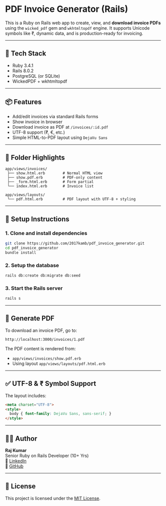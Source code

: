 # PDF Invoice Generator (Rails)

This is a Ruby on Rails web app to create, view, and **download invoice PDFs** using the `wicked_pdf` gem and `wkhtmltopdf` engine. It supports Unicode symbols like ₹, dynamic data, and is production-ready for invoicing.

---

## 🚀 Tech Stack

- Ruby 3.4.1
- Rails 8.0.2
- PostgreSQL (or SQLite)
- WickedPDF + wkhtmltopdf

---

## 📦 Features

- Add/edit invoices via standard Rails forms
- Show invoice in browser
- Download invoice as PDF at `/invoices/:id.pdf`
- UTF-8 support (₹, €, etc.)
- Simple HTML-to-PDF layout using `DejaVu Sans`

---

## 📁 Folder Highlights

```
app/views/invoices/
 ├── show.html.erb        # Normal HTML view
 ├── show.pdf.erb         # PDF-only content
 ├── _form.html.erb       # Form partial
 └── index.html.erb       # Invoice list

app/views/layouts/
 └── pdf.html.erb         # PDF layout with UTF-8 + styling
```

---

## 🔧 Setup Instructions

### 1. Clone and install dependencies
```bash
git clone https://github.com/2017kamb/pdf_invoice_generator.git
cd pdf_invoice_generator
bundle install
```

### 2. Setup the database
```bash
rails db:create db:migrate db:seed
```

### 3. Start the Rails server
```bash
rails s
```

---

## 🧾 Generate PDF

To download an invoice PDF, go to:

```text
http://localhost:3000/invoices/1.pdf
```

The PDF content is rendered from:

- `app/views/invoices/show.pdf.erb`
- Using layout `app/views/layouts/pdf.html.erb`

---

## ✅ UTF-8 & ₹ Symbol Support

The layout includes:

```html
<meta charset="UTF-8">
<style>
  body { font-family: DejaVu Sans, sans-serif; }
</style>
```

---

## 👨‍💻 Author

**Raj Kumar**  
Senior Ruby on Rails Developer (10+ Yrs)  
🔗 [LinkedIn](https://www.linkedin.com/in/2017kamb)  
🔗 [GitHub](https://github.com/2017kamb)

---

## 📃 License

This project is licensed under the [MIT License](https://opensource.org/licenses/MIT).
